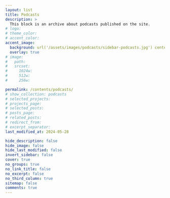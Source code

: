 ```yaml
---
layout: list
title: Podcasts
description: >
  This block is an archive about podcasts published on the site.
# logo:
# theme_color:
# accent_color:
accent_image:
  background: url('/assets/images/podcasts/sidebar-podcasts.jpg') center/cover
  overlay: true
# image:
#   path:
#   srcset:
#     1024w:
#     512w:
#     256w:

permalink: /contents/podcasts/
# show_collection: podcasts
# selected_projects:
# projects_page:
# selected_posts:
# posts_page:
# related_posts:
# redirect_from:
# excerpt_separator:
last_modified_at: 2024-05-28

hide_description: false
hide_image: false
hide_last_modified: false
invert_sidebar: false
cover: true
no_groups: true
no_link_title: false
no_excerpt: false
no_third_column: true
sitemap: false
comments: true
---
```

